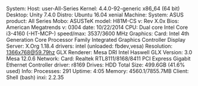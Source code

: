 System:    Host: user-All-Series Kernel: 4.4.0-92-generic x86_64 (64 bit)
           Desktop: Unity 7.4.0  Distro: Ubuntu 16.04 xenial
Machine:   System: ASUS product: All Series
           Mobo: ASUSTeK model: H81M-CS v: Rev X.0x
           Bios: American Megatrends v: 0304 date: 10/22/2014
CPU:       Dual core Intel Core i3-4160 (-HT-MCP-) speed/max: 3537/3600 MHz
Graphics:  Card: Intel 4th Generation Core Processor Family Integrated Graphics Controller
           Display Server: X.Org 1.18.4 drivers: intel (unloaded: fbdev,vesa)
           Resolution: 1366x768@59.79hz
           GLX Renderer: Mesa DRI Intel Haswell GLX Version: 3.0 Mesa 12.0.6
Network:   Card: Realtek RTL8111/8168/8411 PCI Express Gigabit Ethernet Controller
           driver: r8169
Drives:    HDD Total Size: 499.6GB (41.6% used)
Info:      Processes: 291 Uptime: 4:05 Memory: 4560.1/7855.7MB
           Client: Shell (bash) inxi: 2.2.35
